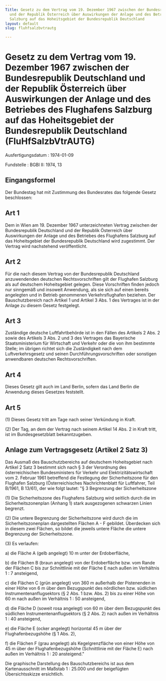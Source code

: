 ```yaml
---
Title: Gesetz zu dem Vertrag vom 19. Dezember 1967 zwischen der Bundesrepublik Deutschland
  und der Republik Österreich über Auswirkungen der Anlage und des Betriebes des Flughafens
  Salzburg auf das Hoheitsgebiet der Bundesrepublik Deutschland
layout: default
slug: fluhfsalzbvtrautg

---
```


# Gesetz zu dem Vertrag vom 19. Dezember 1967 zwischen der Bundesrepublik Deutschland und der Republik Österreich über Auswirkungen der Anlage und des Betriebes des Flughafens Salzburg auf das Hoheitsgebiet der Bundesrepublik Deutschland (FluHfSalzbVtrAUTG)

Ausfertigungsdatum
:   1974-01-09

Fundstelle
:   BGBl II: 1974, 13



## Eingangsformel

Der Bundestag hat mit Zustimmung des Bundesrates das folgende Gesetz
beschlossen:


## Art 1

Dem in Wien am 19. Dezember 1967 unterzeichneten Vertrag zwischen der
Bundesrepublik Deutschland und der Republik Österreich über
Auswirkungen der Anlage und des Betriebes des Flughafens Salzburg auf
das Hoheitsgebiet der Bundesrepublik Deutschland wird zugestimmt. Der
Vertrag wird nachstehend veröffentlicht.


## Art 2

Für die nach diesem Vertrag von der Bundesrepublik Deutschland
anzuwendenden deutschen Rechtsvorschriften gilt der Flughafen Salzburg
als auf deutschem Hoheitsgebiet gelegen. Diese Vorschriften finden
jedoch nur sinngemäß und insoweit Anwendung, als sie sich auf einen
bereits angelegten und in Betrieb genommenen Verkehrsflughafen
beziehen. Der Bauschutzbereich nach Artikel 1 und Artikel 3 Abs. 1 des
Vertrages ist in der Anlage zu diesem Gesetz festgelegt.


## Art 3

Zuständige deutsche Luftfahrtbehörde ist in den Fällen des Artikels 2
Abs. 2 sowie des Artikels 3 Abs. 2 und 3 des Vertrages das Bayerische
Staatsministerium für Wirtschaft und Verkehr oder die von ihm
bestimmte Stelle; im übrigen richtet sich die Zuständigkeit nach dem
Luftverkehrsgesetz und seinen Durchführungsvorschriften oder sonstigen
anwendbaren deutschen Rechtsvorschriften.


## Art 4

Dieses Gesetz gilt auch im Land Berlin, sofern das Land Berlin die
Anwendung dieses Gesetzes feststellt.


## Art 5

(1) Dieses Gesetz tritt am Tage nach seiner Verkündung in Kraft.

(2) Der Tag, an dem der Vertrag nach seinem Artikel 14 Abs. 2 in Kraft
tritt, ist im Bundesgesetzblatt bekanntzugeben.


## Anlage zum Vertragsgesetz (Artikel 2 Satz 3)

Das Ausmaß des Bauschutzbereichs auf deutschem Hoheitsgebiet nach
Artikel 2 Satz 3 bestimmt sich nach § 3 der Verordnung des
österreichischen Bundesministers für Verkehr und
Elektrizitätswirtschaft vom 2. Februar 1961 betreffend die Festlegung
der Sicherheitszone für den Flughafen Salzburg (Österreichisches
Nachrichtenblatt für Luftfahrer, Teil B/1961, B 13/61), der wie folgt
lautet:
"§ 3
Begrenzung der Sicherheitszone

(1) Die Sicherheitszone des Flughafens Salzburg wird seitlich durch
die im Sicherheitszonenplan (Anhang 1) stark ausgezogenen schwarzen
Linien begrenzt.

(2) Die untere Begrenzung der Sicherheitszone wird durch die im
Sicherheitszonenplan dargestellten Flächen A - F gebildet. Überdecken
sich in diesem zwei Flächen, so bildet die jeweils untere Fläche die
untere Begrenzung der Sicherheitszone.

(3) Es verlaufen:

a)  die Fläche A (gelb angelegt) 10 m unter der Erdoberfläche,


b)  die Flächen B (braun angelegt) von der Erdoberfläche bzw. vom Rande
    der Flächen C bis zur Schnittlinie mit der Fläche E nach außen im
    Verhältnis 1 : 7 ansteigend,


c)  die Flächen C (grün angelegt) von 360 m außerhalb der Pistenenden in
    einer Höhe von 6 m über dem Bezugspunkt des nördlichen bzw. südlichen
    Instrumentenanflugsektors (§ 2 Abs. 1 bzw. Abs. 2) bis zu einer Höhe
    von 60 m nach außen im Verhältnis 1 : 50 ansteigend,


d)  die Fläche D (soweit rosa angelegt) von 60 m über dem Bezugspunkt des
    südlichen Instrumentenanflugsektors (§ 2 Abs. 2) nach außen im
    Verhältnis 1 : 40 ansteigend,


e)  die Fläche E (ocker angelegt) horizontal 45 m über der
    Flughafenbezugshöhe (§ 1 Abs. 2),


f)  die Flächen F (grau angelegt) als Kegelgrenzfläche von einer Höhe von
    45 m über der Flughafenbezugshöhe (Schnittlinie mit der Fläche E) nach
    außen im Verhältnis 1 : 20 ansteigend."



Die graphische Darstellung des Bauschutzbereichs ist aus dem
Kartenausschnitt im Maßstab 1 : 25.000 und der beigefügten
Übersichtsskizze ersichtlich.

